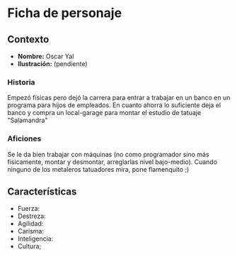 # Ficha de personaje

## Contexto
- **Nombre:** Oscar Yal
- **Ilustración:** (pendiente)
### Historia
Empezó físicas pero dejó la carrera para entrar a trabajar en un banco en un programa para hijos de empleados. En cuanto ahorra lo suficiente deja el banco y compra un local-garage para montar el estudio de tatuaje "Salamandra"

### Aficiones
Se le da bien trabajar con máquinas (no como programador sino más físicamente, montar y desmontar, arreglarlas nivel bajo-medio).
Cuando ninguno de los metaleros tatuadores mira, pone flamenquito ;)

## Características
- Fuerza:
- Destreza: 
- Agilidad: 
- Carisma: 
- Inteligencia:
- Cultura;
